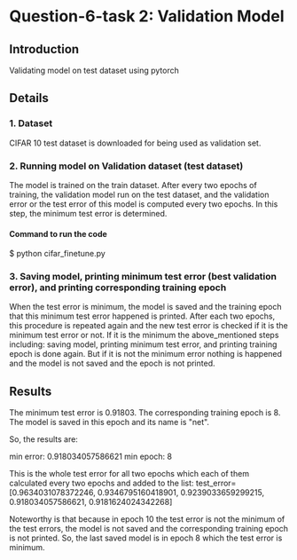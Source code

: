 # Question-6-task 2: Validation Model

## Introduction
Validating model on test dataset using pytorch

## Details
### 1. Dataset
CIFAR 10 test dataset is downloaded for being used as validation set.
### 2. Running model on Validation dataset (test dataset)
The model is trained on the train dataset. After every two epochs of training, the validation model run on the test dataset, and the validation error or the test error of this model is computed every two epochs. In this step, the minimum test error is determined.
#### Command to run the code
$ python cifar_finetune.py
### 3. Saving model, printing minimum test error (best validation error), and printing corresponding training epoch
When the test error is minimum, the model is saved and the training epoch that this minimum test error happened is printed.
After each two epochs, this procedure is repeated again and the new test error is checked if it is the minimum test error or not. If it is the minimum the above_mentioned steps including: saving model, printing minimum test error, and printing training epoch is done again. But if it is not the minimum error nothing is happened and the model is not saved and the epoch is not printed. 
## Results
The minimum test error is 0.91803.
The corresponding training epoch is 8. 
The model is saved in this epoch and its name is "net".

So, the results are:

min error: 0.918034057586621
min epoch: 8

This is the whole test error for all two epochs which each of them calculated every two epochs and added to the list: 
test_error= [0.9634031078372246, 0.9346795160418901, 0.9239033659299215, 0.918034057586621, 0.9181624024342268]

Noteworthy is that because in epoch 10 the test error is not the minimum of the test errors, the model is not saved and the corresponding training epoch is not printed. So, the last saved model is in epoch 8 which the test error is minimum.
